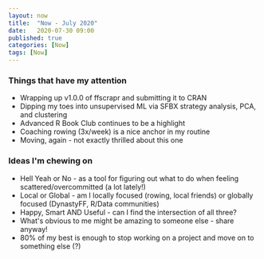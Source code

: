 ```yaml
---
layout: now
title:  "Now - July 2020"
date:   2020-07-30 09:00
published: true
categories: [Now]
tags: [Now]
---
```

### Things that have my attention

- Wrapping up v1.0.0 of ffscrapr and submitting it to CRAN
- Dipping my toes into unsupervised ML via SFBX strategy analysis, PCA, and clustering
- Advanced R Book Club continues to be a highlight
- Coaching rowing (3x/week) is a nice anchor in my routine
- Moving, again - not exactly thrilled about this one

### Ideas I'm chewing on

- Hell Yeah or No - as a tool for figuring out what to do when feeling scattered/overcommitted (a lot lately!)
- Local or Global - am I locally focused (rowing, local friends) or globally focused (DynastyFF, R/Data communities)
- Happy, Smart AND Useful - can I find the intersection of all three?
- What's obvious to me might be amazing to someone else - share anyway!
- 80% of my best is enough to stop working on a project and move on to something else (?)
